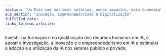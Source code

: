 ```yaml
---
section: "Um País com melhores salários, menos impostos, mais economia"
sub_section: "Inovação, Empreendedorismo e Digitalização"
fulfilled_date:
links_to_news_articles:
---
```


Investir na formação e na qualificação dos recursos humanos em IA, e apoiar a investigação, a inovação e o empreendedorismo em IA e estimular a adoção e a utilização da IA nos setores público e privado;